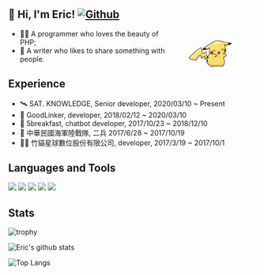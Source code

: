 ## 👋 Hi, I'm Eric!  [![Github](https://img.shields.io/github/followers/eric0324?label=Follow&style=social)](https://github.com/appleboy)



<img align="right" src="https://raw.githubusercontent.com/eric0324/eric0324/master/pikachu.gif" width="165">

- 👨‍💻 A programmer who loves the beauty of PHP;
- 🌱 A writer who likes to share something with people.

## Experience
- 🛰 SAT. KNOWLEDGE, Senior developer, 2020/03/10 ~ Present
- 🔧 GoodLinker, developer, 2018/02/12 ~ 2020/03/10
- 🥯 5breakfast, chatbot developer, 2017/10/23 ~ 2018/12/10
- 🎯 中華民國海軍陸戰隊, 二兵 2017/6/28 ~ 2017/10/19
- 👨‍💻 竹貓星球數位股份有限公司, developer, 2017/3/19 ~ 2017/10/1

## Languages and Tools

![](https://github-profile-summary-cards.vercel.app/api/cards/profile-details?username=eric0324&theme=github)
![](https://github-profile-summary-cards.vercel.app/api/cards/repos-per-language?username=eric0324&theme=github)
![](https://github-profile-summary-cards.vercel.app/api/cards/most-commit-language?username=eric0324&theme=github)
![](https://github-profile-summary-cards.vercel.app/api/cards/stats?username=eric0324&theme=github)
![](https://github-profile-summary-cards.vercel.app/api/cards/productive-time?username=eric0324&theme=github)

## Stats

![trophy](https://github-profile-trophy.vercel.app/?username=eric0324)

![Eric's github stats](https://github-readme-stats.vercel.app/api?username=eric0324&show_icons=true&title_color=19CAAD&icon_color=19CAAD)

![Top Langs](https://github-readme-stats.vercel.app/api/top-langs/?username=eric0324&layout=compact)
